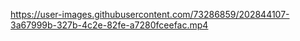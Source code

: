 

https://user-images.githubusercontent.com/73286859/202844107-3a67999b-327b-4c2e-82fe-a7280fceefac.mp4

